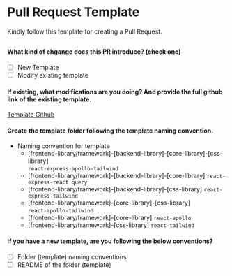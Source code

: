# Pull Request Template

Kindly follow this template for creating a Pull Request.

##

<!-- (Update "[ ]" to "[x]" to check a box) -->

#### **What kind of chgange does this PR introduce?** (check one)

- [ ] New Template
- [ ] Modify existing template

#### **If existing, what modifications are you doing? And provide the full github link of the existing template.**

[Template Github](https://github.com/stackw3)

#### Create the template folder following the template naming convention.

- Naming convention for template
  - [frontend-library/framework]-[backend-library]-[core-library]-[css-library]  
     `react-express-apollo-tailwind`
  - [frontend-library/framework]-[backend-library]-[core-library]
    `react-express-react query`
  - [frontend-library/framework]-[backend-library]-[css-library]
    `react-express-tailwind`
  - [frontend-library/framework]-[core-library]-[css-library]  
     `react-apollo-tailwind`
  - [frontend-library/framework]-[core-library]
    `react-apollo`
  - [frontend-library/framework]-[css-library]
    `react-tailwind`

<!-- (Update "[ ]" to "[x]" to check a box) -->

#### **If you have a new template, are you following the below conventions?**

- [ ] Folder (template) naming conventions
- [ ] README of the folder (template)
